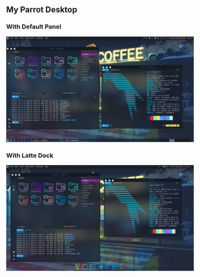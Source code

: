 ## My Parrot Desktop

### With Default Panel

<p align="center">
  <img src="wallpaper/my-panel.png">
</p>

### With Latte Dock

<p align="center">
  <img src="wallpaper/my-latte.png">
</p>
